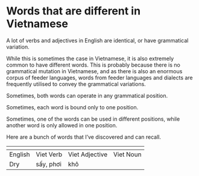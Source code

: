 # Words that are different in Vietnamese

A lot of verbs and adjectives in English are identical, or have grammatical variation.

While this is sometimes the case in Vietnamese, it is also extremely common to have different words. This is probably because there is no grammatical mutation in Vietnamese, and as there is also an enormous corpus of feeder languages, words from feeder languages and dialects are frequently utilised to convey the grammatical variations.

Sometimes, both words can operate in any grammatical position.

Sometimes, each word is bound only to one position.

Sometimes, one of the words can be used in different positions, while another word is only allowed in one position.

Here are a bunch of words that I’ve discovered and can recall.

&#x20;

<table data-header-hidden><thead><tr><th valign="top"></th><th valign="top"></th><th valign="top"></th><th valign="top"></th></tr></thead><tbody><tr><td valign="top">English</td><td valign="top">Viet Verb</td><td valign="top">Viet Adjective</td><td valign="top">Viet Noun</td></tr><tr><td valign="top">Dry</td><td valign="top">sấy, phơi</td><td valign="top">khô</td><td valign="top"> </td></tr></tbody></table>

&#x20;
